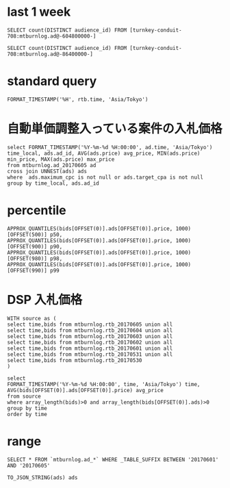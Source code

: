 # last 1 week

    SELECT count(DISTINCT audience_id) FROM [turnkey-conduit-708:mtburnlog.ad@-604800000-] 

    SELECT count(DISTINCT audience_id) FROM [turnkey-conduit-708:mtburnlog.ad@-86400000-] 

# standard query

    FORMAT_TIMESTAMP('%H', rtb.time, 'Asia/Tokyo')

# 自動単価調整入っている案件の入札価格

    select FORMAT_TIMESTAMP('%Y-%m-%d %H:00:00', ad.time, 'Asia/Tokyo') time_local, ads.ad_id, AVG(ads.price) avg_price, MIN(ads.price) min_price, MAX(ads.price) max_price
    from mtburnlog.ad_20170605 ad
    cross join UNNEST(ads) ads
    where  ads.maximum_cpc is not null or ads.target_cpa is not null
    group by time_local, ads.ad_id

# percentile

    APPROX_QUANTILES(bids[OFFSET(0)].ads[OFFSET(0)].price, 1000)[OFFSET(500)] p50,
    APPROX_QUANTILES(bids[OFFSET(0)].ads[OFFSET(0)].price, 1000)[OFFSET(900)] p90,
    APPROX_QUANTILES(bids[OFFSET(0)].ads[OFFSET(0)].price, 1000)[OFFSET(980)] p98,
    APPROX_QUANTILES(bids[OFFSET(0)].ads[OFFSET(0)].price, 1000)[OFFSET(990)] p99

# DSP 入札価格

    WITH source as (
    select time,bids from mtburnlog.rtb_20170605 union all
    select time,bids from mtburnlog.rtb_20170604 union all
    select time,bids from mtburnlog.rtb_20170603 union all
    select time,bids from mtburnlog.rtb_20170602 union all
    select time,bids from mtburnlog.rtb_20170601 union all
    select time,bids from mtburnlog.rtb_20170531 union all
    select time,bids from mtburnlog.rtb_20170530
    )

    select
    FORMAT_TIMESTAMP('%Y-%m-%d %H:00:00', time, 'Asia/Tokyo') time,
    AVG(bids[OFFSET(0)].ads[OFFSET(0)].price) avg_price
    from source
    where array_length(bids)>0 and array_length(bids[OFFSET(0)].ads)>0
    group by time
    order by time

# range

    SELECT * FROM `mtburnlog.ad_*` WHERE _TABLE_SUFFIX BETWEEN '20170601' AND '20170605'

    TO_JSON_STRING(ads) ads



